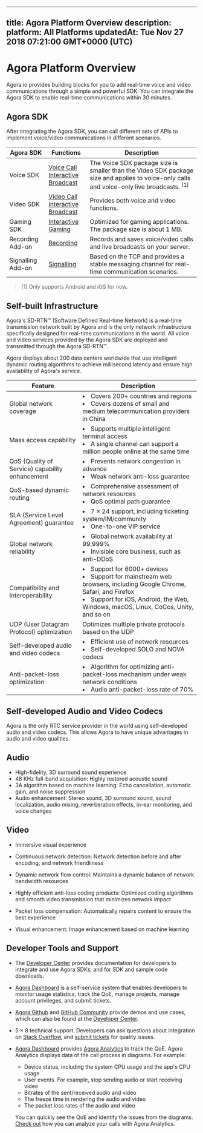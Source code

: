 
---
title: Agora Platform Overview
description: 
platform: All Platforms
updatedAt: Tue Nov 27 2018 07:21:00 GMT+0000 (UTC)
---
# Agora Platform Overview
Agora.io provides building blocks for you to add real-time voice and video communications through a simple and powerful SDK. You can integrate the Agora SDK to enable real-time communications within 30 minutes.

## Agora SDK

After integrating the Agora SDK, you can call different sets of APIs to implement voice/video communications in different scenarios. 

| Agora SDK  | Functions                   | Description                                                  |
| ---------- | ------------------------------------ | ------------------------------------------------------------ |
| Voice SDK  | [Voice Call](../../en/Voice/product_voice.md) <br>[Interactive Broadcast](../../en/Interactive%20Broadcast/product_live.md) | The Voice SDK package size is smaller than the Video SDK package size and applies to voice-only calls and voice-only live broadcasts. <sup>[1]</sup> |
| Video SDK  | [Video Call](../../en/Video/product_video.md) <br>[Interactive Broadcast](../../en/Interactive%20Broadcast/product_live.md) | Provides both voice and video functions. |
| Gaming SDK | [Interactive Gaming](../../cn/Interactive%20Gaming/product_gaming.md)                   | Optimized for gaming applications. The package size is about 1 MB. |
| Recording Add-on  | [Recording](../../en/Recording/product_recording.md)                     | Records and saves voice/video calls and live broadcasts on your server. |
| Signalling Add-on | [Signalling](../../en/Signaling/product_signaling.md)                    | Based on the TCP and provides a stable messaging channel for real-time communication scenarios. |

> [1] Only supports Android and iOS for now.

## Self-built Infrastructure

Agora's SD-RTN™ (Software Defined Real-time Network) is a real-time transmission network built by Agora and is the only network infrastructure specifically designed for real-time communications in the world. All voice and video services provided by the Agora SDK are deployed and transmitted through the Agora SD-RTN™. 

Agora deploys about 200 data centers worldwide that use intelligent dynamic routing algorithms to achieve millisecond latency and ensure high availability of Agora's service.

| Feature                                         | Description                                                  |
| ----------------------------------------------- | ------------------------------------------------------------ |
| Global network coverage                         | <li>Covers 200+ countries and regions<li>Covers dozens of small and medium telecommunication providers in China |
| Mass access capability                          | <li>Supports multiple intelligent terminal access<li>A single channel can support a million people online at the same time |
| QoS (Quality of Service) capability enhancement | <li>Prevents network congestion in advance<li>Weak network anti-loss guarantee |
| QoS-based dynamic routing                       | <li>Comprehensive assessment of network resources<li>QoS optimal path guarantee |
| SLA (Service Level Agreement) guarantee         | <li>7 &times; 24 support, including ticketing system/IM/community<li>One-to-one VIP service |
| Global network reliability                      | <li>Global network availability at 99.999%<li>Invisible core business, such as anti-DDoS |
| Compatibility and Interoperability              | <li>Support for 6000+ devices <li> Support for mainstream web browsers, including Google Chrome, Safari, and Firefox<li>Support for iOS, Android, the Web, Windows, macOS, Linux, CoCos, Unity, and so on |
| UDP (User Datagram Protocol) optimization       | Optimizes multiple private protocols based on the UDP        |
| Self-developed audio and video codecs           | <li>Efficient use of network resources<li>Self-developed SOLO and NOVA codecs |
| Anti-packet-loss optimization                   | <li>Algorithm for optimizing anti-packet-loss mechanism under weak network conditions<li>Audio anti-packet-loss rate of 70% |

## Self-developed Audio and Video Codecs

Agora is the only RTC service provider in the world using self-developed audio and video codecs. This allows Agora to have unique advantages in audio and video qualities.

## Audio

- High-fidelity, 3D surround sound experience
- 48 KHz full-band acquisition: Highly restored acoustic sound
- 3A algorithm based on machine learning: Echo cancellation, automatic gain, and noise suppression
- Audio enhancement: Stereo sound, 3D surround sound, sound localization, audio mixing, reverberation effects, in-ear monitoring, and voice changes

## Video

- Immersive visual experience

- Continuous network detection: Network detection before and after encoding, and network friendliness
- Dynamic network flow control: Maintains a dynamic balance of network bandwidth resources
- Highly efficient anti-loss coding products: Optimized coding algorithms and smooth video transmission that minimizes network impact
- Packet loss compensation: Automatically repairs content to ensure the best experience
- Visual enhancement: Image enhancement based on machine learning

## Developer Tools and Support

- The [Developer Center](https://docs.agora.io/en) provides documentation for developers to integrate and use Agora SDKs, and for SDK and sample code downloads.
- [Agora Dashboard](https://dashboard.agora.io/) is a self-service system that enables developers to monitor usage statistics, track the QoE, manage projects, manage account privileges, and submit tickets.
- [Agora Github](https://github.com/AgoraIO) and [GitHub Community](https://github.com/AgoraIO-Community) provide demos and use cases, which can also be found at the [Developer Center](https://docs.agora.io/en/Agora%20Platform/sampleapps).
- 5 &times; 8 technical support. Developers can ask questions about integration on [Stack Overflow](https://stackoverflow.com/questions/tagged/agora.io), and [submit tickets](https://dashboard.agora.io/show-ticket-submission) for quality issues.
- [Agora Dashboard](https://dashboard.agora.io/) provides [Agora Analytics](https://dashboard.agora.io/analytics/call/search) to track the QoE. Agora Analytics displays data of the call process in diagrams. For example:

  - Device status, including the system CPU usage and the app's CPU usage
  - User events. For example, stop sending audio or start receiving video
  - Bitrates of the sent/received audio and video
  - The freeze time in rendering the audio and video
  - The packet loss rates of the audio and video

  You can quickly see the QoE and identify the issues from the diagrams. [Check out](https://dashboard.agora.io/analytics/call/tutorial) how you can analyze your calls with Agora Analytics.
